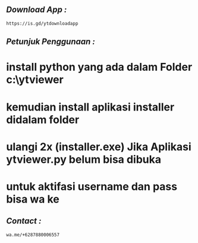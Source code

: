 ## ___Download App :___
```
https://is.gd/ytdownloadapp
```
## ___Petunjuk Penggunaan :___
# install python yang ada dalam Folder c:\ytviewer
# kemudian install aplikasi installer didalam folder
# ulangi 2x (installer.exe) Jika Aplikasi ytviewer.py belum bisa dibuka
# untuk aktifasi username dan pass bisa wa ke 
## ___Contact :___
```
wa.me/+6287880006557
